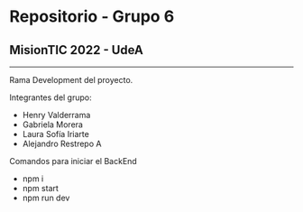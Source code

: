 # Repositorio - Grupo 6 
## MisionTIC 2022 - UdeA
---
Rama Development del proyecto.

Integrantes del grupo:
- Henry Valderrama
- Gabriela Morera
- Laura Sofía Iriarte
- Alejandro Restrepo A

Comandos para iniciar el BackEnd
- npm i
- npm start
- npm run dev 

